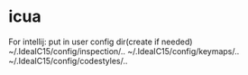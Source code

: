 # icua

For intellij:
put in user config dir(create if needed)
~/.IdeaIC15/config/inspection/..
~/.IdeaIC15/config/keymaps/..
~/.IdeaIC15/config/codestyles/..

